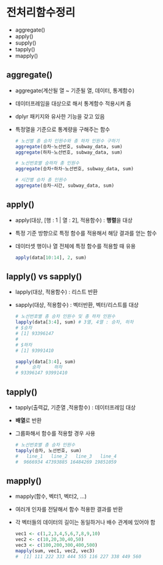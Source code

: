 # 전처리함수정리

- aggregate()
- apply()
- supply()
- tapply()
- mapply()

## aggregate()

- aggregate(계산될 열 ~ 기준될 열, 데이터, 통계함수)

- 데이터프레임을 대상으로 해서 통계함수 적용시켜 줌

- dplyr 패키지와 유사한 기능을 갖고 있음

- 특정열을 기준으로 통계량을 구해주는 함수

  ```R
  # 노선별 총 승차 인원수와 총 하차 인원수 구하기
  aggregate(승차~노선번호, subway_data, sum)
  aggregate(하차~노선번호, subway_data, sum)
  
  # 노선번호별 승하차 총 인원수
  aggregate(승차+하차~노선번호, subway_data, sum)
  
  # 시간별 승차 총 인원수
  aggregate(승차~시간, subway_data, sum)
  ```

  

## apply()

- apply(대상, [행 : 1 | 열 : 2], 적용함수) : **행렬**을 대상

- 특정 기준 방향으로 특정 함수를 적용해서 해당 결과를 얻는 함수

- 데이터셋 행이나 열 전체에 특정 함수를 적용할 때 유용

  ```R
  apply(data[10:14], 2, sum)
  ```



## lapply() vs sapply()

- lapply(대상, 적용함수) : 리스트 반환

- sapply(대상, 적용함수) : 벡터반환, 벡터/리스트를 대상

  ```R
  # 노선번호별 총 승차 인원수 및 총 하차 인원수
  lapply(data[3:4], sum) # 3열, 4열 : 승차, 하차
  # $승차
  # [1] 93396147
  # 
  # $하차
  # [1] 93991410
  
  sapply(data[3:4], sum)
  #     승차     하차 
  # 93396147 93991410 
  ```

  

## tapply()

- tapply(출력값, 기준열 ,적용함수) : 데이터프레임 대상

- **배열**로 반환

- 그룹화해서 함수를 적용할 경우 사용

  ```R
  # 노선번호별 총 승차 인원수
  tapply(승차, 노선번호, sum)
  #   line_1   line_2   line_3   line_4 
  #  9666934 47393885 16484269 19851059 
  ```

  

## mapply()

- mapply(함수, 벡터1, 벡터2, ...)

- 여러개 인자를 전달해서 함수 적용한 결과를 반환

- 각 벡터들의 데이터의 길이는 동일하거나 배수 관계에 있어야 함

  ```R
  vec1 <- c(1,2,3,4,5,6,7,8,9,10)
  vec2 <- c(10,20,30,40,50)
  vec3 <- c(100,200,300,400,500)
  mapply(sum, vec1, vec2, vec3)
  #  [1] 111 222 333 444 555 116 227 338 449 560
  ```

  